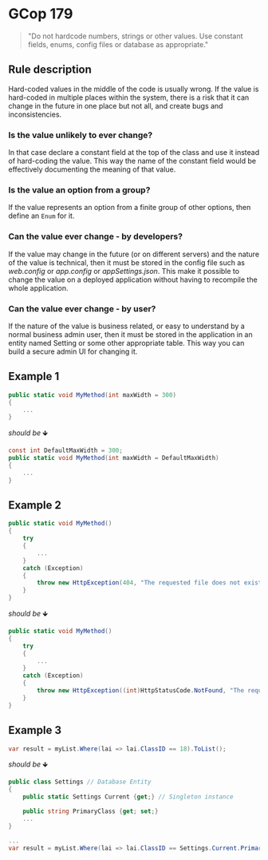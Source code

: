 ﻿# GCop 179

> "Do not hardcode numbers, strings or other values. Use constant fields, enums, config files or database as appropriate."

## Rule description

Hard-coded values in the middle of the code is usually wrong. If the value is hard-coded in multiple places within the system, there is a risk that it can change in the future in one place but not all, and create bugs and inconsistencies.

### Is the value unlikely to ever change?
In that case declare a constant field at the top of the class and use it instead of hard-coding the value. This way the name of the constant field would be effectively documenting the meaning of that value.

### Is the value an option from a group?
If the value represents an option from a finite group of other options, then define an `Enum` for it.

### Can the value ever change - by developers?
If the value may change in the future (or on different servers) and the nature of the value is technical, then it must be stored in the config file such as *web.config* or *app.config* or *appSettings.json*. This make it possible to change the value on a deployed application without having to recompile the whole application.

### Can the value ever change - by user?
If the nature of the value is business related, or easy to understand by a normal business admin user, then it must be stored in the application in an entity named Setting or some other appropriate table. This way you can build a secure admin UI for changing it.

## Example 1

```csharp
public static void MyMethod(int maxWidth = 300)
{ 
    ...    
}
```

*should be* 🡻

```csharp
const int DefaultMaxWidth = 300;
public static void MyMethod(int maxWidth = DefaultMaxWidth)
{ 
    ...   
}
```

## Example 2

```csharp
public static void MyMethod()
{
    try
    {
        ...
    }
    catch (Exception)
    {
        throw new HttpException(404, "The requested file does not exist");
    }
}
```

*should be* 🡻

```csharp
public static void MyMethod()
{
    try
    {
        ...
    }
    catch (Exception)
    {
        throw new HttpException((int)HttpStatusCode.NotFound, "The requested file does not exist");
    }
}
```

## Example 3

```csharp
var result = myList.Where(lai => lai.ClassID == 18).ToList();
```

*should be* 🡻

```csharp
public class Settings // Database Entity
{
    public static Settings Current {get;} // Singleton instance

    public string PrimaryClass {get; set;}    
    ...
}

...
var result = myList.Where(lai => lai.ClassID == Settings.Current.PrimaryClass).ToList();
```
